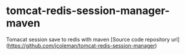 # tomcat-redis-session-manager-maven
Tomacat session save to redis with maven
[Source code repository url] (https://github.com/jcoleman/tomcat-redis-session-manager)
